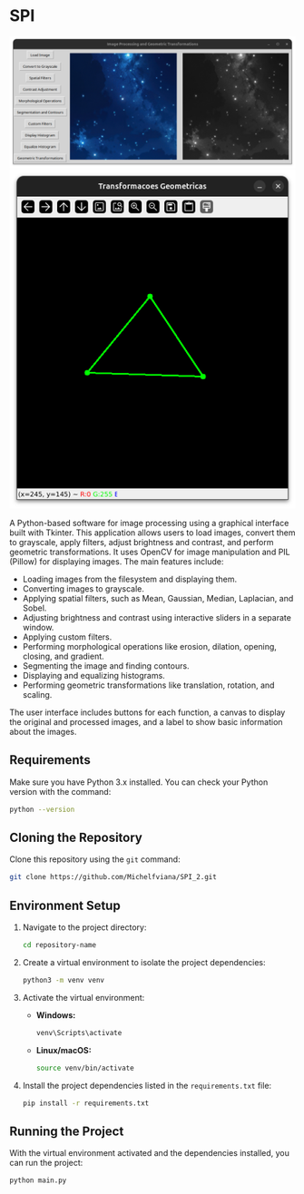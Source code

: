 # SPI

![Project Image](src/Screenshot%20from%202024-11-09%2015-50-45.png)
![Project Image2](src/Screenshot%20from%202024-11-09%2015-50-51.png)

A Python-based software for image processing using a graphical interface built with Tkinter. This application allows users to load images, convert them to grayscale, apply filters, adjust brightness and contrast, and perform geometric transformations. It uses OpenCV for image manipulation and PIL (Pillow) for displaying images. The main features include:

- Loading images from the filesystem and displaying them.
- Converting images to grayscale.
- Applying spatial filters, such as Mean, Gaussian, Median, Laplacian, and Sobel.
- Adjusting brightness and contrast using interactive sliders in a separate window.
- Applying custom filters.
- Performing morphological operations like erosion, dilation, opening, closing, and gradient.
- Segmenting the image and finding contours.
- Displaying and equalizing histograms.
- Performing geometric transformations like translation, rotation, and scaling.

The user interface includes buttons for each function, a canvas to display the original and processed images, and a label to show basic information about the images.

## Requirements

Make sure you have Python 3.x installed. You can check your Python version with the command:

```bash
python --version
```

## Cloning the Repository

Clone this repository using the `git` command:

```bash
git clone https://github.com/Michelfviana/SPI_2.git
```

## Environment Setup

1. Navigate to the project directory:

   ```bash
   cd repository-name
   ```

2. Create a virtual environment to isolate the project dependencies:

   ```bash
   python3 -m venv venv
   ```

3. Activate the virtual environment:
   - **Windows:**

     ```bash
     venv\Scripts\activate
     ```

   - **Linux/macOS:**

     ```bash
     source venv/bin/activate
     ```

4. Install the project dependencies listed in the `requirements.txt` file:

   ```bash
   pip install -r requirements.txt
   ```

## Running the Project

With the virtual environment activated and the dependencies installed, you can run the project:

```bash
python main.py
```
